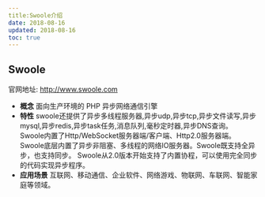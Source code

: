 ```yaml
---
title:Swoole介绍
date: 2018-08-16
updated: 2018-08-16
toc: true
---
```


## Swoole
官网地址: http://www.swoole.com
- **概念**
    面向生产环境的 PHP 异步网络通信引擎
- **特性**
    swoole还提供了异步多线程服务器,异步udp,异步tcp,异步文件读写,异步mysql,异步redis,异步task任务,消息队列,毫秒定时器,异步DNS查询。 Swoole内置了Http/WebSocket服务器端/客户端、Http2.0服务器端。
    Swoole底层内置了异步非阻塞、多线程的网络IO服务器。Swoole既支持全异步，也支持同步。
    Swoole从2.0版本开始支持了内置协程，可以使用完全同步的代码实现异步程序。
- **应用场景**
    互联网、移动通信、企业软件、网络游戏、物联网、车联网、智能家庭等领域。